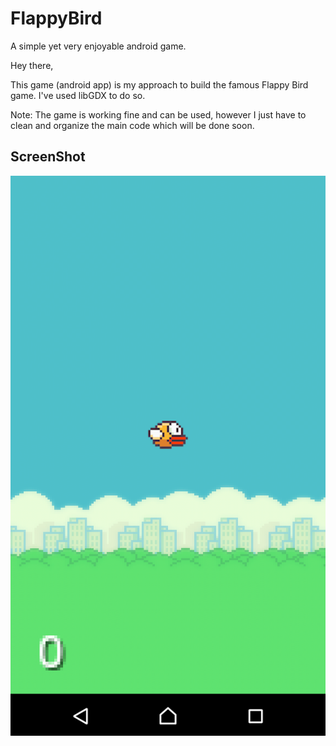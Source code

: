 # FlappyBird
A simple yet very enjoyable android game.

Hey there,

This game (android app) is my approach to build the famous Flappy Bird game.
I've used libGDX to do so.

Note: The game is working fine and can be used, however I just have to clean and organize the main code which will be done soon.

## ScreenShot

<p align="center">
<img src="ScreenShot.png">
</p>

